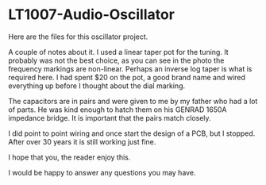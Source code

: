 # LT1007-Audio-Oscillator

Here are the files for this oscillator project.  

A couple of notes about it.  I used a linear taper pot for the tuning.  It probably was not the best choice,  as you can see in the photo the frequency
markings are non-linear.  Perhaps an inverse log taper is what is required here.  I had spent $20 on the pot, a good brand name
and wired everything up before I thought about the dial marking.

The capacitors are in pairs and were given to me by my father who had a lot of parts.  He was kind enough to hatch them on
his GENRAD 1650A impedance bridge.  It is important that the pairs match closely.

I did point to point wiring and once start the design of a PCB, but I stopped.  After over 30 years it is still working
just fine.

I hope that you, the reader enjoy this.

I would be happy to answer any questions you may have.
